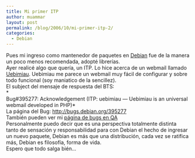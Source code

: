 ```yaml
---
title: Mi primer ITP
author: muammar
layout: post
permalink: /blog/2006/10/mi-primer-itp-2/
categories:
  - Debian
---
```

Pues mi ingreso como mantenedor de paquetes en [Debian][1] fue de la manera un poco menos recomendada, adopté librerías.  
Ayer realicé algo que quería, un ITP. Lo hice acerca de un webmail llamado [Uebimiau][2]. Uebimiau me parece un webmail muy fácil de configurar y sobre todo funcional (soy maniatico de la sencillez).  
El subject del mensaje de respuesta del BTS:  
*  
Bug#395277: Acknowledgement (ITP: uebimiau &#8212; Uebimiau is an universal webmail developed in PHP)*  
La página del Bug: <http://bugs.debian.org/395277>  
También pueden ver mi [página de bugs en QA][3]  
Personalmente puedo decir que es una perspectiva totalmente distinta tanto de sensación y responsabilidad para con Debian el hecho de ingresar un nuevo paquete, Debian es más que una distribución, cada vez se ratifica más, Debian es filosofía, forma de vida.  
Espero que todo salga bién&#8230;

 [1]: http://www.debian.org
 [2]: http://www.uebimiau.org
 [3]: http://qa.debian.org/developer.php?login=muammarelkhatib%40gmail.com&comaint=yes